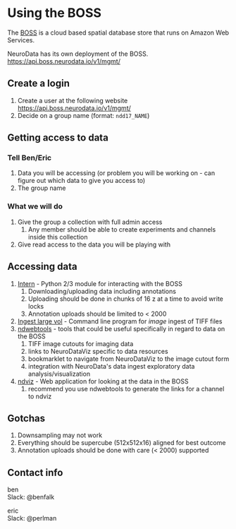 # Using the BOSS

The [BOSS](https://github.com/jhuapl-boss/) is a cloud based spatial database store that runs on Amazon Web Services.

NeuroData has its own deployment of the BOSS.
<https://api.boss.neurodata.io/v1/mgmt/>

## Create a login

1. Create a user at the following website <https://api.boss.neurodata.io/v1/mgmt/>
1. Decide on a group name (format: `ndd17_NAME`)

## Getting access to data

### Tell Ben/Eric

1. Data you will be accessing (or problem you will be working on - can figure out which data to give you access to)
1. The group name

### What we will do

1. Give the group a collection with full admin access
    1. Any member should be able to create experiments and channels inside this collection
1. Give read access to the data you will be playing with

## Accessing data

1. [Intern](https://github.com/jhuapl-boss/intern) - Python 2/3 module for interacting with the BOSS
    1. Downloading/uploading data including annotations
    1. Uploading should be done in chunks of 16 z at a time to avoid write locks
    1. Annotation uploads should be limited to < 2000
1. [Ingest large vol](https://github.com/neurodata-dev/ingest_large_vol) - Command line program for _image_ ingest of TIFF files
1. [ndwebtools](https://neurodata.io/tools/ndwebtools/) - tools that could be useful specifically in regard to data on the BOSS
    1. TIFF image cutouts for imaging data
    1. links to NeuroDataViz specific to data resources
    1. bookmarklet to navigate from NeuroDataViz to the image cutout form
    1. integration with NeuroData's data ingest exploratory data analysis/visualization
1. [ndviz](https://viz.boss.neurodata.io/) - Web application for looking at the data in the BOSS
    1. recommend you use ndwebtools to generate the links for a channel to ndviz

## Gotchas

1. Downsampling may not work
1. Everything should be supercube (512x512x16) aligned for best outcome
1. Annotation uploads should be done with care (< 2000) supported

## Contact info

ben  
Slack: @benfalk

eric  
Slack: @perlman